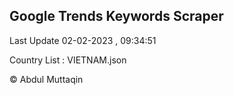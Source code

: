 

## Google Trends Keywords Scraper 
 
Last Update 02-02-2023 , 09:34:51

Country List :
VIETNAM.json



© Abdul Muttaqin 
